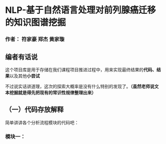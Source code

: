 # NLP-基于自然语言处理对前列腺癌迁移的知识图谱挖掘
### 作者： 符家豪 郑杰 黄家璇

## 编者有话说
这个项目库是用于存储在我们课程项目推进过程中，用来实现最终结果的**代码、结果**以及其他**小尝试**

不过说实话讲道理，这次的探索大概率是没有什么特别的发现了。**（虽然老师说文本挖掘就是得先把现有的常识性规律整理出来）**

## （一）代码存放解释
简单讲讲各个分析流程模块的代码吧：

### 模块一：
